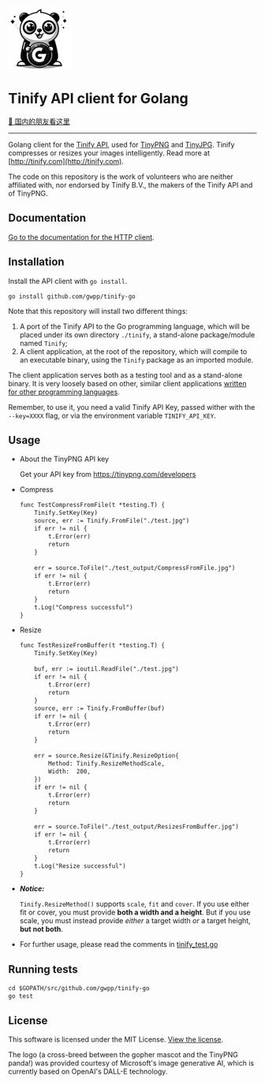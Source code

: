![Tinify API client for Golang logo](assets/tinify-go-logo-pangopher-128x128.png)

# Tinify API client for Golang

[:book: 国内的朋友看这里](http://www.jianshu.com/p/5c4161db4ac8)

---

Golang client for the [Tinify API](https://tinypng.com/developers/reference), used for [TinyPNG](https://tinypng.com) and [TinyJPG](https://tinyjpg.com). Tinify compresses or resizes your images intelligently. Read more at [http://tinify.com](http://tinify.com).

The code on this repository is the work of volunteers who are neither affiliated with, nor endorsed by Tinify B.V., the makers of the Tinify API and of TinyPNG.

## Documentation

[Go to the documentation for the HTTP client](https://tinypng.com/developers/reference).

## Installation

Install the API client with `go install`.

```shell
go install github.com/gwpp/tinify-go
```

Note that this repository will install two different things:

1. A port of the Tinify API to the Go programming language, which will be placed under its own directory `./tinify`, a stand-alone package/module named `Tinify`;
2. A client application, at the root of the repository, which will compile to an executable binary, using the `Tinify` package as an imported module.

The client application serves both as a testing tool and as a stand-alone binary. It is very loosely based on other, similar client applications [written for other programming languages](https://github.com/tinify/).

Remember, to use it, you need a valid Tinify API Key, passed wither with the `--key=XXXX` flag, or via the environment variable `TINIFY_API_KEY`.

## Usage

-   About the TinyPNG API key

    Get your API key from https://tinypng.com/developers

-   Compress

    ```golang
    func TestCompressFromFile(t *testing.T) {
        Tinify.SetKey(Key)
        source, err := Tinify.FromFile("./test.jpg")
        if err != nil {
            t.Error(err)
            return
        }

        err = source.ToFile("./test_output/CompressFromFile.jpg")
        if err != nil {
            t.Error(err)
            return
        }
        t.Log("Compress successful")
    }
    ```

-   Resize

    ```golang
    func TestResizeFromBuffer(t *testing.T) {
        Tinify.SetKey(Key)

        buf, err := ioutil.ReadFile("./test.jpg")
        if err != nil {
            t.Error(err)
            return
        }
        source, err := Tinify.FromBuffer(buf)
        if err != nil {
            t.Error(err)
            return
        }

        err = source.Resize(&Tinify.ResizeOption{
            Method: Tinify.ResizeMethodScale,
            Width:  200,
        })
        if err != nil {
            t.Error(err)
            return
        }

        err = source.ToFile("./test_output/ResizesFromBuffer.jpg")
        if err != nil {
            t.Error(err)
            return
        }
        t.Log("Resize successful")
    }
    ```

-   **_Notice:_**

    `Tinify.ResizeMethod()` supports `scale`, `fit` and `cover`. If you use either fit or cover, you must provide **both a width and a height**. But if you use scale, you must instead provide _either_ a target width _or_ a target height, **but not both**.

-   For further usage, please read the comments in [tinify_test.go](./tinify_test.go)

## Running tests

```shell
cd $GOPATH/src/github.com/gwpp/tinify-go
go test
```

## License

This software is licensed under the MIT License. [View the license](LICENSE).

The logo (a cross-breed between the gopher mascot and the TinyPNG panda!) was provided courtesy of Microsoft's image generative AI, which is currently based on OpenAI's DALL-E technology.
